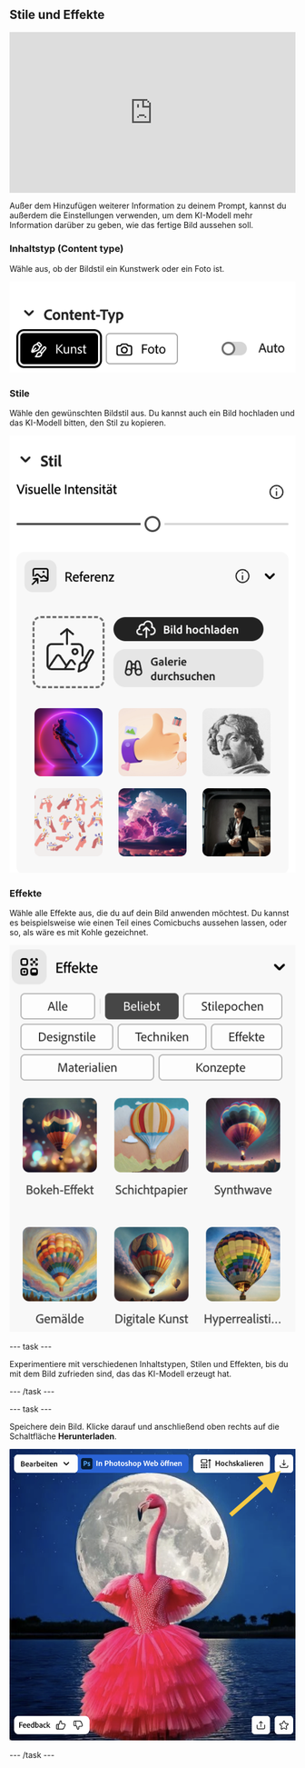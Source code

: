 ## Stile und Effekte

<html>
  <div style="position: relative; overflow: hidden; padding-top: 56.25%;">
    <iframe style="position: absolute; top: 0; left: 0; right: 0; width: 100%; height: 100%; border: none;" src="https://www.youtube.com/embed/AXQFcthUIMY?rel=0&cc_load_policy=1" allowfullscreen allow="accelerometer; autoplay; clipboard-write; encrypted-media; gyroscope; picture-in-picture; web-share"></iframe>
  </div>
</html>

Außer dem Hinzufügen weiterer Information zu deinem Prompt, kannst du außerdem die Einstellungen verwenden, um dem KI-Modell mehr Information darüber zu geben, wie das fertige Bild aussehen soll.

### Inhaltstyp (Content type)
Wähle aus, ob der Bildstil ein Kunstwerk oder ein Foto ist.

![Verschiedene Inhaltstypen – Kunst und Foto](images/content-type.png)

### Stile
Wähle den gewünschten Bildstil aus. Du kannst auch ein Bild hochladen und das KI-Modell bitten, den Stil zu kopieren.

![Eine Liste mit verschiedenen Bildstilen zur Auswahl](images/styles.png)

### Effekte
Wähle alle Effekte aus, die du auf dein Bild anwenden möchtest. Du kannst es beispielsweise wie einen Teil eines Comicbuchs aussehen lassen, oder so, als wäre es mit Kohle gezeichnet.

![Eine Liste mit verschiedenen Bildeffekten zur Auswahl](images/effects.png)

--- task ---

Experimentiere mit verschiedenen Inhaltstypen, Stilen und Effekten, bis du mit dem Bild zufrieden sind, das das KI-Modell erzeugt hat.

--- /task ---

--- task ---

Speichere dein Bild. Klicke darauf und anschließend oben rechts auf die Schaltfläche **Herunterladen**.

![Ein stilisiertes Bild eines Flamingos in einem Ballkleid mit einem gelben Pfeil zu einem Download-Button oben rechts im Bild,](images/final-image.png)

--- /task ---
